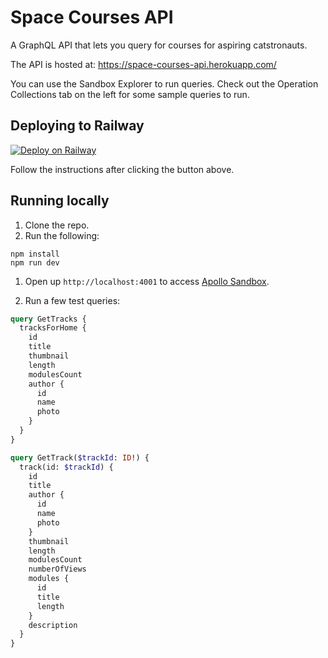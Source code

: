 # Space Courses API

A GraphQL API that lets you query for courses for aspiring catstronauts.

The API is hosted at: https://space-courses-api.herokuapp.com/

You can use the Sandbox Explorer to run queries. Check out the Operation Collections tab on the left for some sample queries to run.

## Deploying to Railway

[![Deploy on Railway](https://railway.app/button.svg)](https://railway.app/template/x6wcux)

Follow the instructions after clicking the button above.

## Running locally

1. Clone the repo.
1. Run the following:

```shell
npm install
npm run dev
```

1. Open up `http://localhost:4001` to access [Apollo Sandbox](https://www.apollographql.com/docs/graphos/explorer/sandbox).

1. Run a few test queries:

```graphql
query GetTracks {
  tracksForHome {
    id
    title
    thumbnail
    length
    modulesCount
    author {
      id
      name
      photo
    }
  }
}
```

```graphql
query GetTrack($trackId: ID!) {
  track(id: $trackId) {
    id
    title
    author {
      id
      name
      photo
    }
    thumbnail
    length
    modulesCount
    numberOfViews
    modules {
      id
      title
      length
    }
    description
  }
}
```
